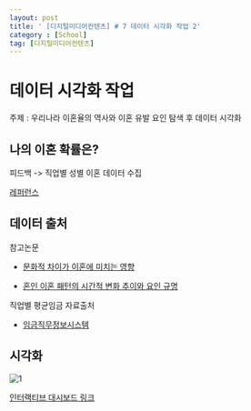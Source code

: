 ```yaml
---
layout: post
title: ' [디지털미디어컨텐츠] # 7 데이터 시각화 작업 2'
category : [School]
tag: [디지털미디어컨텐츠]
---
```


# 데이터 시각화 작업

주제 : 우리나라 이혼율의 역사와 이혼 유발 요인 탐색 후 데이터 시각화 

## 나의 이혼 확률은?

피드백 -> 직업별 성별 이혼 데이터 수집

[레퍼런스](https://brunch.co.kr/@youngki/218)

## 데이터 출처 

참고논문 

* [문화적 차이가 이혼에 미치는 영향](https://drive.google.com/open?id=15vDI-l-sliQWkSN4DSpzcJgMXJj_MZqG)

* [혼인 이혼 패턴의 시간적 변화 추이와 요인 규명](https://drive.google.com/open?id=1O1c913Xlh6bz3cAmLnpCwjhfj6ZBF7wQ)

직업별 평균임금 자료출처

* [임금직무정보시스템](http://www.wage.go.kr/wage/wagesearch.jsp)

## 시각화 

![1](https://drive.google.com/uc?id=118MwaHzrhIzj3DgJx9Dg3M4HiKps1pTS)

[인터랙티브 대시보드 링크](https://public.tableau.com/profile/shanny4495#!/vizhome/21174/sheet3)








